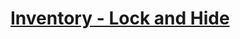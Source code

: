 # [Inventory - Lock and Hide](https://www.mousehuntgame.com/preferences.php?tab=mousehunt-improved-settings#mousehunt-improved-settings-feature-inventory-lock-and-hide)
